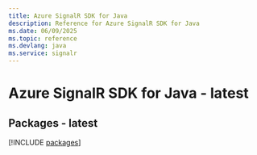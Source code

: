 ```yaml
---
title: Azure SignalR SDK for Java
description: Reference for Azure SignalR SDK for Java
ms.date: 06/09/2025
ms.topic: reference
ms.devlang: java
ms.service: signalr
---
```

# Azure SignalR SDK for Java - latest
## Packages - latest
[!INCLUDE [packages](signalr-index.md)]